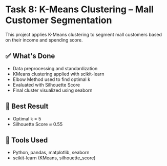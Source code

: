 # Task 8: K-Means Clustering – Mall Customer Segmentation

This project applies K-Means clustering to segment mall customers based on their income and spending score.

## ✅ What's Done
- Data preprocessing and standardization
- KMeans clustering applied with scikit-learn
- Elbow Method used to find optimal k
- Evaluated with Silhouette Score
- Final cluster visualized using seaborn

## 🧪 Best Result
- Optimal k = 5
- Silhouette Score ≈ 0.55

## 🧰 Tools Used
- Python, pandas, matplotlib, seaborn
- scikit-learn (KMeans, silhouette_score)
